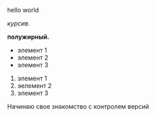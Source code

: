 hello world

*курсив.*

**полужирный.**

* элемент 1
* элемент 2
* элемент 3

1. элемент 1
2. эелемент 2
3. элемент 3

Начинаю свое знакомство с контролем версий